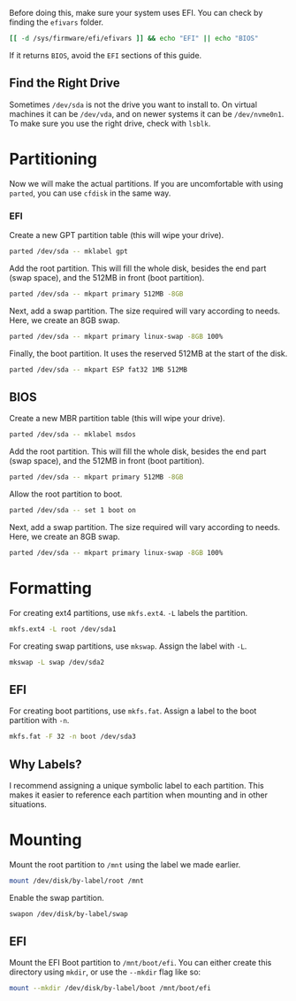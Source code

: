 Before doing this, make sure your system uses EFI. You can check by finding the `efivars` folder.
```sh
[[ -d /sys/firmware/efi/efivars ]] && echo "EFI" || echo "BIOS"
```
If it returns `BIOS`, avoid the `EFI` sections of this guide.

## Find the Right Drive
Sometimes `/dev/sda` is not the drive you want to install to. On virtual machines it can be `/dev/vda`, and on newer systems it can be `/dev/nvme0n1`. To make sure you use the right drive, check with `lsblk`.

# Partitioning
Now we will make the actual partitions. If you are uncomfortable with using `parted`, you can use `cfdisk` in the same way.

### EFI
Create a new GPT partition table (this will wipe your drive).
```sh
parted /dev/sda -- mklabel gpt
```

Add the root partition. This will fill the whole disk, besides the end part (swap space), and the 512MB in front (boot partition).
```sh
parted /dev/sda -- mkpart primary 512MB -8GB
```

Next, add a swap partition. The size required will vary according to needs. Here, we create an 8GB swap.
```sh
parted /dev/sda -- mkpart primary linux-swap -8GB 100%
```

Finally, the boot partition. It uses the reserved 512MB at the start of the disk.
```sh
parted /dev/sda -- mkpart ESP fat32 1MB 512MB
```

## BIOS
Create a new MBR partition table (this will wipe your drive).
```sh
parted /dev/sda -- mklabel msdos
```

Add the root partition. This will fill the whole disk, besides the end part (swap space), and the 512MB in front (boot partition).
```sh
parted /dev/sda -- mkpart primary 512MB -8GB
```

Allow the root partition to boot.
```sh
parted /dev/sda -- set 1 boot on
```

Next, add a swap partition. The size required will vary according to needs. Here, we create an 8GB swap.
```sh
parted /dev/sda -- mkpart primary linux-swap -8GB 100%
```

# Formatting

For creating ext4 partitions, use `mkfs.ext4`. `-L` labels the partition.
```sh
mkfs.ext4 -L root /dev/sda1
```

For creating swap partitions, use `mkswap`. Assign the label with `-L`.
```sh
mkswap -L swap /dev/sda2
```

## EFI
For creating boot partitions, use `mkfs.fat`. Assign a label to the boot partition with `-n`. 
```sh
mkfs.fat -F 32 -n boot /dev/sda3
```

## Why Labels?
I recommend assigning a unique symbolic label to each partition. This makes it easier to reference each partition when mounting and in other situations.

# Mounting
Mount the root partition to `/mnt` using the label we made earlier.
```sh
mount /dev/disk/by-label/root /mnt
```

Enable the swap partition.
```sh
swapon /dev/disk/by-label/swap
```

## EFI
Mount the EFI Boot partition to `/mnt/boot/efi`. You can either create this directory using `mkdir`, or use the `--mkdir` flag like so:
```sh
mount --mkdir /dev/disk/by-label/boot /mnt/boot/efi
```
